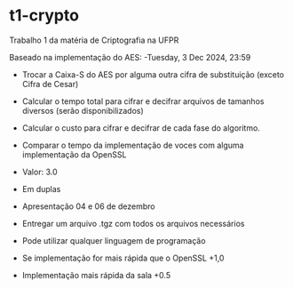 # t1-crypto
Trabalho 1 da matéria de Criptografia na UFPR

Baseado na implementação do AES:
-Tuesday, 3 Dec 2024, 23:59
- Trocar a Caixa-S do AES por alguma outra cifra de substituição (exceto Cifra de Cesar)
- Calcular o tempo total para cifrar e decifrar arquivos de tamanhos diversos (serão disponibilizados) 
- Calcular o custo para cifrar e decifrar de cada fase do algoritmo.
- Comparar o tempo da implementação de voces com alguma implementação da OpenSSL
- Valor: 3.0
- Em duplas
- Apresentação 04 e 06 de dezembro
- Entregar um arquivo .tgz com todos os arquivos necessários
- Pode utilizar qualquer linguagem de programação


- Se implementação for mais rápida que o OpenSSL +1,0

- Implementação mais rápida da sala +0.5
